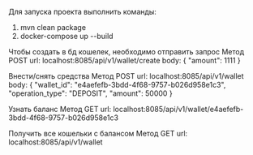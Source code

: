 Для запуска проекта выполнить команды:
1. mvn clean package
2. docker-compose up --build

Чтобы создать в бд кошелек, необходимо отправить запрос 
Метод POST
url: localhost:8085/api/v1/wallet/create
body: 
{
"amount": 1111
}

Внести/снять средства 
Метод POST
url: localhost:8085/api/v1/wallet
body:
{
"wallet_id": "e4aefefb-3bdd-4f68-9757-b026d958e1c3",
"operation_type": "DEPOSIT",
"amount": 50000
}

Узнать баланс
Метод GET
url: localhost:8085/api/v1/wallet/e4aefefb-3bdd-4f68-9757-b026d958e1c3

Получить все кошельки с балансом
Метод GET
url: localhost:8085/api/v1/wallet
